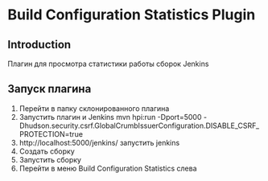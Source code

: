 # Build Configuration Statistics Plugin

## Introduction

Плагин для просмотра статистики работы сборок Jenkins

## Запуск плагина

1. Перейти в папку склонированного плагина
2. Запустить плагин и Jenkins mvn hpi:run -Dport=5000 -Dhudson.security.csrf.GlobalCrumbIssuerConfiguration.DISABLE_CSRF_PROTECTION=true
3. http://localhost:5000/jenkins/ запустить jenkins
4. Создать сборку
5. Запустить сборку
6. Перейти в меню Build Configuration Statistics слева




